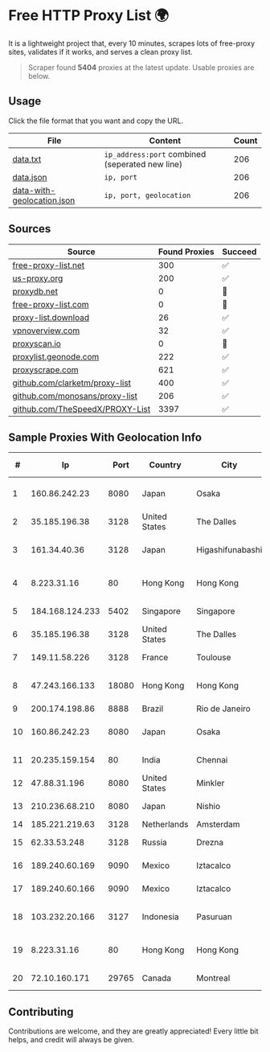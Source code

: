 
# Free HTTP Proxy List 🌍

It is a lightweight project that, every 10 minutes, scrapes lots of free-proxy sites, validates if it works, and serves a clean proxy list.


> Scraper found **5404** proxies at the latest update. Usable proxies are below.

## Usage

Click the file format that you want and copy the URL.


|File|Content|Count|
|----|-------|-----|
|[data.txt](https://raw.githubusercontent.com/themiralay/Proxy-List-World/master/data.txt)|`ip_address:port` combined (seperated new line)|206|
|[data.json](https://raw.githubusercontent.com/themiralay/Proxy-List-World/master/data.json)|`ip, port`|206|
|[data-with-geolocation.json](https://raw.githubusercontent.com/themiralay/Proxy-List-World/master/data-with-geolocation.json)|`ip, port, geolocation`|206|

## Sources

|Source|Found Proxies|Succeed|
|------|-------------|-------|
|[free-proxy-list.net](https://free-proxy-list.net)|300|✅|
|[us-proxy.org](https://www.us-proxy.org)|200|✅|
|[proxydb.net](http://proxydb.net)|0|🚫|
|[free-proxy-list.com](https://free-proxy-list.com/?page=&port=&type%5B%5D=http&type%5B%5D=https&up_time=0&search=Search)|0|🚫|
|[proxy-list.download](https://www.proxy-list.download/HTTP)|26|✅|
|[vpnoverview.com](https://vpnoverview.com/privacy/anonymous-browsing/free-proxy-servers)|32|✅|
|[proxyscan.io](https://www.proxyscan.io)|0|🚫|
|[proxylist.geonode.com](https://proxylist.geonode.com/api/proxy-list?limit=300&page=1&sort_by=lastChecked&sort_type=desc&protocols=http,https)|222|✅|
|[proxyscrape.com](https://api.proxyscrape.com/v2/?request=displayproxies&protocol=http&timeout=10000&country=all&ssl=all&anonymity=all)|621|✅|
|[github.com/clarketm/proxy-list](https://raw.githubusercontent.com/clarketm/proxy-list/master/proxy-list-raw.txt)|400|✅|
|[github.com/monosans/proxy-list](https://raw.githubusercontent.com/monosans/proxy-list/main/proxies/http.txt)|206|✅|
|[github.com/TheSpeedX/PROXY-List](https://raw.githubusercontent.com/TheSpeedX/PROXY-List/master/http.txt)|3397|✅|


## Sample Proxies With Geolocation Info

|#|Ip|Port|Country|City|Internet Service Provider|
|-|--|----|-------|----|-------------------------|
|1|160.86.242.23|8080|Japan|Osaka|Sony Network Communications Inc|
|2|35.185.196.38|3128|United States|The Dalles|Google LLC|
|3|161.34.40.36|3128|Japan|Higashifunabashi|NTT PC Communications, Inc.|
|4|8.223.31.16|80|Hong Kong|Hong Kong|Alibaba (US) Technology Co., Ltd.|
|5|184.168.124.233|5402|Singapore|Singapore|GoDaddy.com, LLC|
|6|35.185.196.38|3128|United States|The Dalles|Google LLC|
|7|149.11.58.226|3128|France|Toulouse|Cogent Communications|
|8|47.243.166.133|18080|Hong Kong|Hong Kong|Alibaba (US) Technology Co., Ltd.|
|9|200.174.198.86|8888|Brazil|Rio de Janeiro|Claro S.A|
|10|160.86.242.23|8080|Japan|Osaka|Sony Network Communications Inc|
|11|20.235.159.154|80|India|Chennai|Microsoft Corporation|
|12|47.88.31.196|8080|United States|Minkler|Alibaba.com LLC|
|13|210.236.68.210|8080|Japan|Nishio|KATCH Network Inc.|
|14|185.221.219.63|3128|Netherlands|Amsterdam|GTHost|
|15|62.33.53.248|3128|Russia|Drezna|TRANS-TELECOM|
|16|189.240.60.169|9090|Mexico|Iztacalco|Uninet S.A. de C.V.|
|17|189.240.60.166|9090|Mexico|Iztacalco|Uninet S.A. de C.V.|
|18|103.232.20.166|3127|Indonesia|Pasuruan|PT Terabyte Network Indonesia|
|19|8.223.31.16|80|Hong Kong|Hong Kong|Alibaba (US) Technology Co., Ltd.|
|20|72.10.160.171|29765|Canada|Montreal|GloboTech Communications|



## Contributing

Contributions are welcome, and they are greatly appreciated! Every
little bit helps, and credit will always be given.

